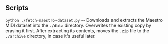 ## Scripts

`python ./fetch-maestro-dataset.py` -- Downloads and extracts the Maestro MIDI dataset into the `./data` directory. Overwrites the existing copy by erasing it first. After extracting its contents, moves the `.zip` file to the `./archive` directory, in case it's useful later.